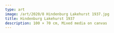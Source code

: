 ```yaml
---
type: art
image: /art/2020/8 Hindenburg Lakehurst 1937.jpg
title: Hindenburg Lakehurst 1937
description: 100 × 70 cm, Mixed media on canvas
---
```


